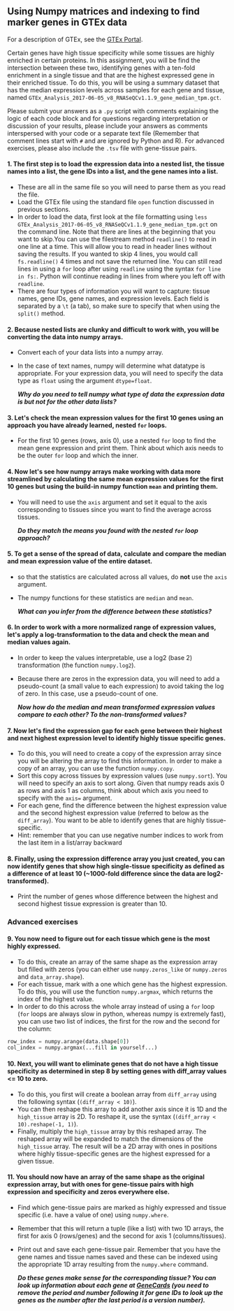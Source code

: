 ## Using Numpy matrices and indexing to find marker genes in GTEx data

For a description of GTEx, see the [GTEx Portal](https://gtexportal.org/home/aboutAdultGtex).

Certain genes have high tissue specificity while some tissues are highly enriched in certain proteins. In this assignment, you will be find the intersection between these two, identifying genes with a ten-fold enrichment in a single tissue and that are the highest expressed gene in their enriched tissue. To do this, you will be using a summary dataset that has the median expression levels across samples for each gene and tissue, named `GTEx_Analysis_2017-06-05_v8_RNASeQCv1.1.9_gene_median_tpm.gct`.

Please submit your answers as a `.py` script with comments explaining the logic of each code block and for questions regarding interpretation or discussion of your results, please include your answers as comments interspersed with your code or a separate text file (Remember that comment lines start with `#` and are ignored by Python and R). For advanced exercises, please also include the `.tsv` file with gene-tissue pairs. 


#### 1. The first step is to load the expression data into a nested list, the tissue names into a list, the gene IDs into a list, and the gene names into a list.
- These are all in the same file so you will need to parse them as you read the file.
- Load the GTEx file using the standard file `open` function discussed in previous sections.
- In order to load the data, first look at the file formatting using `less GTEx_Analysis_2017-06-05_v8_RNASeQCv1.1.9_gene_median_tpm.gct` on the command line. Note that there are lines at the beginning that you want to skip.You can use the filestream method `readline()` to read in one line at a time. This will allow you to read in header lines without saving the results. If you wanted to skip 4 lines, you would call `fs.readline()` 4 times and not save the returned line. You can still read lines in using a `for` loop after using `readline` using the syntax `for line in fs:`. Python will continue reading in lines from where you left off with `readline`.
- There are four types of information you will want to capture: tissue names, gene IDs, gene names, and expression levels. Each field is separated by a `\t` (a tab), so make sure to specify that when using the `split()` method.


#### 2.  Because nested lists are clunky and difficult to work with, you will  be converting the data into numpy arrays.
- Convert each of your data lists into a numpy array.
- In the case of text names, numpy will determine what datatype is appropriate. For your expression data, you will need to specify the data type as `float` using the argument `dtype=float`.

   ***Why do you need to tell numpy what type of data the expression data is but not for the other data lists?***


#### 3. Let's check the mean expression values for the first 10 genes using an approach you have already learned, nested `for` loops.
- For the first 10 genes (rows, axis 0), use a nested `for` loop to find the mean gene expression and print them. Think about which axis needs to be the outer `for` loop and which the inner.


#### 4. Now let's see how numpy arrays make working with data more streamlined by calculating the same mean expression values for the first 10 genes but using the build-in numpy function `mean` and printing them.
- You will need to use the `axis` argument and set it equal to the axis corresponding to tissues since you want to find the average across tissues.

    ***Do they match the means you found with the nested `for` loop approach?***


#### 5. To get a sense of the spread of data, calculate and compare the median and mean expression value of the entire dataset.
- so that the statistics are calculated across all values, do **not** use the `axis` argument.
- The numpy functions for these statistics are `median` and `mean`.

    ***What can you infer from the difference between these statistics?***


#### 6. In order to work with a more normalized range of expression values, let's apply a log-transformation to the data and check the mean and median values again.
- In order to keep the values interpretable, use a log2 (base 2) transformation (the function `numpy.log2`).
- Because there are zeros in the expression data, you will need to add a pseudo-count (a small value to each expression) to avoid taking the log of zero. In this case, use a pseudo-count of one.

    ***Now how do the median and mean transformed expression values compare to each other? To the non-transformed values?***


#### 7. Now let's find the expression gap for each gene between their highest and next highest expression level to identify highly tissue specific genes.
- To do this, you will need to create a copy of the expression array since you will be altering the array to find this information. In order to make a copy of an array, you can use the function `numpy.copy`.
- Sort this copy across tissues by expression values (use `numpy.sort`). You will need to specify an axis to sort along. Given that numpy reads axis 0 as rows and axis 1 as columns, think about which axis you need to specify with the `axis=` argument.
- For each gene, find the difference between the highest expression value and the second highest expression value (referred to below as the `diff_array`). You want to be able to identify genes that are highly tissue-specific.
- Hint: remember that you can use negative number indices to work from the last item in a list/array backward


#### 8. Finally, using the expression difference array you just created, you can now identify genes that show high single-tissue specificity as defined as a difference of at least 10 (~1000-fold difference since the data are log2-transformed).
- Print the number of genes whose difference between the highest and second highest tissue expression is greater than 10.


### Advanced exercises

#### 9. You now need to figure out for each tissue which gene is the most highly expressed.
- To do this, create an array of the same shape as the expression array but filled with zeros (you can either use `numpy.zeros_like` or `numpy.zeros` and `data_array.shape`).
- For each tissue, mark with a one which gene has the highest expression. To do this, you will use the function `numpy.argmax`, which returns the index of the highest value.
- In order to do this across the whole array instead of using a `for` loop (`for` loops are always slow in python, whereas numpy is extremely fast), you can use two list of indices, the first for the row and the second for the column:

```python
row_index = numpy.arange(data.shape[0])
col_index = numpy.argmax(...fill in yourself...)
```

#### 10. Next, you will want to eliminate genes that do not have a high tissue specificity as determined in step 8 by setting genes with diff_array values <= 10 to zero.
- To do this, you first will create a boolean array from `diff_array` using the following syntax (`(diff_array < 10)`).
- You can then reshape this array to add another axis since it is 1D and the `high_tissue` array is 2D. To reshape it, use the syntax (`(diff_array < 10).reshape(-1, 1)`).
- Finally, multiply the `high_tissue` array by this reshaped array. The reshaped array will be expanded to match the dimensions of the `high_tissue` array. The result will be a 2D array with ones in positions where highly tissue-specific genes are the highest expressed for a given tissue.


#### 11. You should now have an array of the same shape as the original expression array, but with ones for gene-tissue pairs with high expression and specificity and zeros everywhere else.
- Find which gene-tissue pairs are marked as highly expressed and tissue specific (i.e. have a value of one) using `numpy.where`.
- Remember that this will return a tuple (like a list) with two 1D arrays, the first for axis 0 (rows/genes) and the second for axis 1 (columns/tissues).
- Print out and save each gene-tissue pair. Remember that you have the gene names and tissue names saved and these can be indexed using the appropriate 1D array resulting from the `numpy.where` command.

    ***Do these genes make sense for the corresponding tissue? You can look up information about each gene at [GeneCards](https://www.genecards.org/) (you need to remove the period and number following it for gene IDs to look up the genes as the number after the last period is a version number).***
